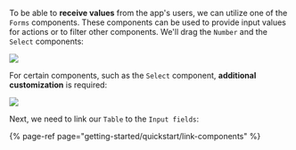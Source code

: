 To be able to **receive values** from the app's users, we can utilize one of the `Forms` components. These components can be used to provide input values for actions or to filter other components. We'll drag the `Number` and the `Select` components:

![](https://gblobscdn.gitbook.com/assets%2F-LQ08RFAKZvFADEiXKFy%2F-MibUldR1yySxrsk3ZvF%2F-MibVgOWaQaZlU3_xS1m%2FQuickstart-components5.gif?alt=media&token=b9b2497a-0c42-4a6f-9485-aed189dc63d3)

For certain components, such as the `Select` component, **additional customization** is required:

![](https://gblobscdn.gitbook.com/assets%2F-LQ08RFAKZvFADEiXKFy%2F-MibVvskqBYKMjIK3SFW%2F-Mib_op3iIusQWf2ZdWG%2FQuickstart-components6.gif?alt=media&token=e01cec71-f008-4138-ae6a-20ef3a9dec3e)

Next, we need to link our `Table` to the `Input fields`: 

{% page-ref page="getting-started/quickstart/link-components" %}




